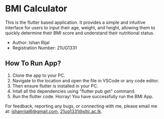 # BMI Calculator

This is the flutter based application. It provides a simple and intuitive interface for users to input their age, weight, and height, allowing them to quickly determine their BMI score and understand their nutritional status.

- Author: Ishan Rijal
- Registration Number: 21UG1331

## How To Run App?

1. Clone the app to your PC.
2. Navigate to the location and open the file in VSCode or any code editor.
3. Then ensure flutter is installed in your PC.
4. Intall all the dependencies using "flutter pub get" command.
5. Run the flutter code.
Horray! You have successfully run the BMI App.

For feedback, reporting any bugs, or connecting with me, please email me at: ishanrijal6@gmail.com, 21ug1331@sltc.ac.lk.
